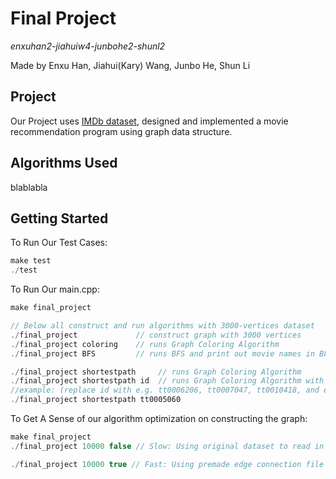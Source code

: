 # Final Project 
*enxuhan2-jiahuiw4-junbohe2-shunl2*

Made by Enxu Han, Jiahui(Kary) Wang, Junbo He, Shun Li

## Project
Our Project uses [IMDb dataset](https://www.kaggle.com/stefanoleone992/imdb-extensive-dataset), designed and implemented a movie recommendation program using graph data structure.

## Algorithms Used
blablabla

## Getting Started

To Run Our Test Cases:
```c++
make test
./test
```

To Run Our main.cpp:
```c++
make final_project

// Below all construct and run algorithms with 3000-vertices dataset
./final_project             // construct graph with 3000 vertices
./final_project coloring    // runs Graph Coloring Algorithm
./final_project BFS         // runs BFS and print out movie names in BFS order

./final_project shortestpath     // runs Graph Coloring Algorithm
./final_project shortestpath id  // runs Graph Coloring Algorithm with user specified id
//example: (replace id with e.g. tt0006206, tt0007047, tt0010418, and etc.)
./final_project shortestpath tt0005060
```

To Get A Sense of our algorithm optimization on constructing the graph:
```c++
make final_project
./final_project 10000 false // Slow: Using original dataset to read in 10000 vertices and making the graph, output the edge connection in output.csv

./final_project 10000 true // Fast: Using premade edge connection file to build the graph with 10000 vertices
``` 

